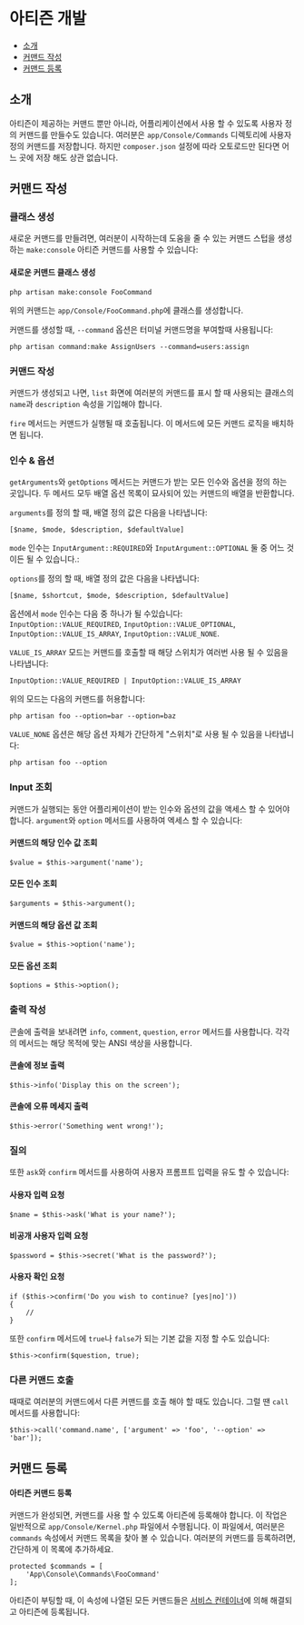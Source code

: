 # 아티즌 개발

- [소개](#introduction)
- [커맨드 작성](#building-a-command)
- [커맨드 등록](#registering-commands)

<a name="introduction"></a>
## 소개

아티즌이 제공하는 커맨드 뿐만 아니라, 어플리케이션에서 사용 할 수 있도록 사용자 정의 커맨드를 만들수도 있습니다. 여러분은 `app/Console/Commands` 디렉토리에 사용자 정의 커맨드를 저장합니다. 하지만 `composer.json` 설정에 따라 오토로드만 된다면 어느 곳에 저장 해도 상관 없습니다.

<a name="building-a-command"></a>
## 커맨드 작성

### 클래스 생성

새로운 커맨드를 만들려면, 여러분이 시작하는데 도움을 줄 수 있는 커맨드 스텁을 생성 하는 `make:console` 아티즌 커맨드를 사용할 수 있습니다:

#### 새로운 커맨드 클래스 생성

    php artisan make:console FooCommand

위의 커맨드는 `app/Console/FooCommand.php`에 클래스를 생성합니다.

커맨드를 생성할 때, `--command` 옵션은 터미널 커맨드명을 부여할때 사용됩니다:

    php artisan command:make AssignUsers --command=users:assign

### 커맨드 작성

커맨드가 생성되고 나면, `list` 화면에 여러분의 커맨드를 표시 할 때 사용되는 클래스의 `name`과 `description` 속성을 기입해야 합니다.

`fire` 메서드는 커맨드가 실행될 때 호출됩니다. 이 메서드에 모든 커맨드 로직을 배치하면 됩니다.

### 인수 & 옵션

`getArguments`와 `getOptions` 메서드는 커맨드가 받는 모든 인수와 옵션을 정의 하는 곳입니다. 두 메서드 모두 배열 옵션 목록이 묘사되어 있는 커맨드의 배열을 반환합니다.

`arguments`를 정의 할 때, 배열 정의 값은 다음을 나타냅니다:

    [$name, $mode, $description, $defaultValue]

`mode` 인수는 `InputArgument::REQUIRED`와 `InputArgument::OPTIONAL` 둘 중 어느 것이든 될 수 있습니다.:

`options`를 정의 할 때, 배열 정의 값은 다음을 나타냅니다:

    [$name, $shortcut, $mode, $description, $defaultValue]

옵션에서 `mode` 인수는 다음 중 하나가 될 수있습니다: `InputOption::VALUE_REQUIRED`, `InputOption::VALUE_OPTIONAL`, `InputOption::VALUE_IS_ARRAY`, `InputOption::VALUE_NONE`.

`VALUE_IS_ARRAY` 모드는 커맨드를 호출할 때 해당 스위치가 여러번 사용 될 수 있음을 나타냅니다:

    InputOption::VALUE_REQUIRED | InputOption::VALUE_IS_ARRAY

위의 모드는 다음의 커맨드를 허용합니다:

    php artisan foo --option=bar --option=baz

`VALUE_NONE` 옵션은 해당 옵션 자체가 간단하게 "스위치"로 사용 될 수 있음을 나타냅니다:

    php artisan foo --option

### Input 조회

커맨드가 실행되는 동안 어플리케이션이 받는 인수와 옵션의 값을 액세스 할 수 있어야 합니다. `argument`와 `option` 메서드를 사용하여 엑세스 할 수 있습니다:

#### 커맨드의 해당 인수 값 조회

    $value = $this->argument('name');

#### 모든 인수 조회

    $arguments = $this->argument();

#### 커맨드의 해당 옵션 값 조회

    $value = $this->option('name');

#### 모든 옵션 조회

    $options = $this->option();

### 출력 작성

콘솔에 출력을 보내려면 `info`, `comment`, `question`, `error` 메서드를 사용합니다. 각각의 메서드는 해당 목적에 맞는 ANSI 색상을 사용합니다.

#### 콘솔에 정보 출력

    $this->info('Display this on the screen');

#### 콘솔에 오류 메세지 출력

    $this->error('Something went wrong!');

### 질의

또한 `ask`와 `confirm` 메서드를 사용하여 사용자 프롬프트 입력을 유도 할 수 있습니다:

#### 사용자 입력 요청

    $name = $this->ask('What is your name?');

#### 비공개 사용자 입력 요청

    $password = $this->secret('What is the password?');

#### 사용자 확인 요청

    if ($this->confirm('Do you wish to continue? [yes|no]'))
    {
        //
    }

또한 `confirm` 메서드에 `true`나 `false`가 되는 기본 값을 지정 할 수도 있습니다:

    $this->confirm($question, true);

### 다른 커맨드 호출

때때로 여러분의 커맨드에서 다른 커맨드를 호출 해야 할 때도 있습니다. 그럴 땐 `call` 메서드를 사용합니다:

    $this->call('command.name', ['argument' => 'foo', '--option' => 'bar']);

<a name="registering-commands"></a>
## 커맨드 등록

#### 아티즌 커맨드 등록

커맨드가 완성되면, 커맨드를 사용 할 수 있도록 아티즌에 등록해야 합니다. 이 작업은 일반적으로 `app/Console/Kernel.php` 파일에서 수행됩니다. 이 파일에서, 여러분은 `commands` 속성에서 커맨드 목록을 찾아 볼 수 있습니다. 여러분의 커맨드를 등록하려면, 간단하게 이 목록에 추가하세요.

    protected $commands = [
        'App\Console\Commands\FooCommand'
    ];

아티즌이 부팅할 때, 이 속성에 나열된 모든 커맨드들은 [서비스 컨테이너](/docs/5.0/container)에 의해 해결되고 아티즌에 등록됩니다.
